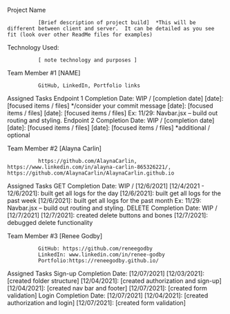Project Name

              [Brief description of project build]  *This will be different between client and server.  It can be detailed as you see fit (look over other ReadMe files for examples)

Technology Used:

              [ note technology and purposes ]

Team Member #1  [NAME]

              GitHub, LinkedIn, Portfolio links

Assigned Tasks
Endpoint 1
Completion Date: WIP / [completion date]
[date]: [focused items / files] */consider your commit message
[date]: [focused items / files]
[date]: [focused items / files]
Ex: 11/29: Navbar.jsx – build out routing and styling.
Endpoint 2
Completion Date: WIP / [completion date]
[date]: [focused items / files]
[date]: [focused items / files]
*additional / optional
 

Team Member #2  [Alayna Carlin]

              https://github.com/AlaynaCarlin, https://www.linkedin.com/in/alayna-carlin-865326221/, https://github.com/AlaynaCarlin/AlaynaCarlin.github.io

Assigned Tasks
GET
Completion Date: WIP / [12/6/2021]
[12/4/2021 - 12/6/2021]: built get all logs for the day 
[12/6/2021]: built get all logs for the past week
[12/6/2021]: built get all logs for the past month
Ex: 11/29: Navbar.jsx – build out routing and styling.
DELETE
Completion Date: WIP / [12/7/2021]
[12/7/2021]: created delete buttons and bones
[12/7/2021]: debugged delete functionality 
 

Team Member #3  [Renee Godby]

              GitHub: https://github.com/reneegodby
              LinkedIn: www.linkedin.com/in/renee-godby
              Portfolio:https://reneegodby.github.io/

Assigned Tasks
Sign-up
Completion Date: [12/07/2021]
[12/03/2021]: [created folder structure]
[12/04/2021]: [created authorization and sign-up]
[12/04/2021]: [created nav bar and footer]
[12/07/2021]: [created form validation]
Login
Completion Date: [12/07/2021]
[12/04/2021]: [created authorization and login]
[12/07/2021]: [created form validation]
